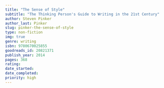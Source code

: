 ```yaml
---
title: "The Sense of Style"
subtitle: "The Thinking Person's Guide to Writing in the 21st Century"
author: Steven Pinker
author_last: Pinker
slug: pinker-the-sense-of-style
type: non-fiction
img: true
genre: writing
isbn: 9780670025855
goodreads_id: 20821371
publish_year: 2014
pages: 368
rating: 
date_started:
date_completed:
priority: high
---
```


